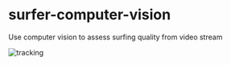 # surfer-computer-vision
Use computer vision to assess surfing quality from video stream 

![tracking](demo-2-surf.gif)
